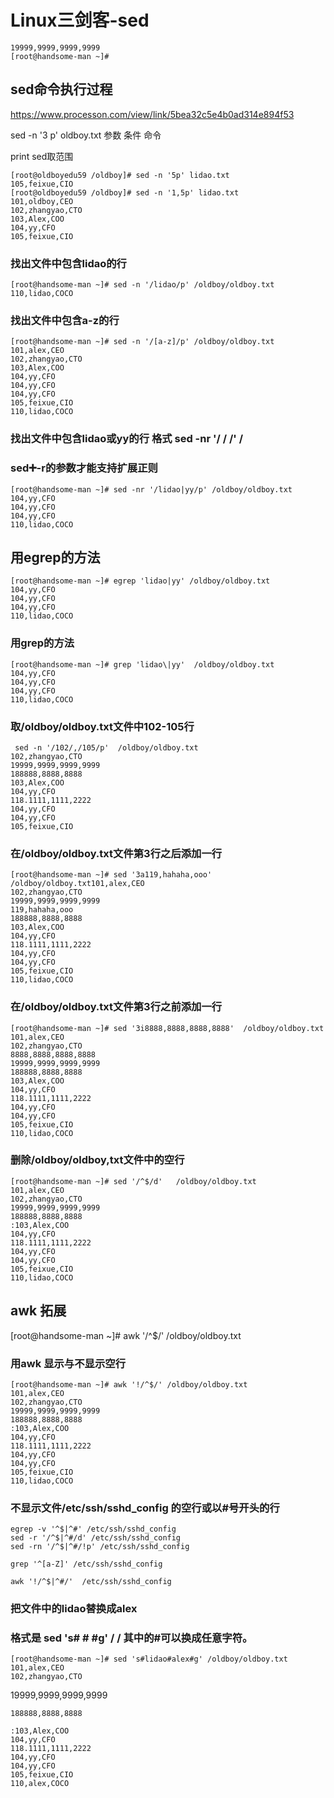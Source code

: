 # Linux三剑客-sed

    19999,9999,9999,9999
    [root@handsome-man ~]# 

## sed命令执行过程

https://www.processon.com/view/link/5bea32c5e4b0ad314e894f53

sed -n '3 p' oldboy.txt
参数 条件 命令

print
sed取范围

    [root@oldboyedu59 /oldboy]# sed -n '5p' lidao.txt
    105,feixue,CIO
    [root@oldboyedu59 /oldboy]# sed -n '1,5p' lidao.txt
    101,oldboy,CEO
    102,zhangyao,CTO
    103,Alex,COO
    104,yy,CFO
    105,feixue,CIO

### 找出文件中包含lidao的行

    [root@handsome-man ~]# sed -n '/lidao/p' /oldboy/oldboy.txt
    110,lidao,COCO

### 找出文件中包含a-z的行

    [root@handsome-man ~]# sed -n '/[a-z]/p' /oldboy/oldboy.txt
    101,alex,CEO
    102,zhangyao,CTO
    103,Alex,COO
    104,yy,CFO
    104,yy,CFO
    104,yy,CFO
    105,feixue,CIO
    110,lidao,COCO

### 找出文件中包含lidao或yy的行 格式 sed -nr '/ / /' /

### sed➕-r的参数才能支持扩展正则

    [root@handsome-man ~]# sed -nr '/lidao|yy/p' /oldboy/oldboy.txt
    104,yy,CFO
    104,yy,CFO
    104,yy,CFO
    110,lidao,COCO

## 用egrep的方法

    [root@handsome-man ~]# egrep 'lidao|yy' /oldboy/oldboy.txt
    104,yy,CFO
    104,yy,CFO
    104,yy,CFO
    110,lidao,COCO

### 用grep的方法

    [root@handsome-man ~]# grep 'lidao\|yy'  /oldboy/oldboy.txt
    104,yy,CFO
    104,yy,CFO
    104,yy,CFO
    110,lidao,COCO

### 取/oldboy/oldboy.txt文件中102-105行

     sed -n '/102/,/105/p'  /oldboy/oldboy.txt
    102,zhangyao,CTO
    19999,9999,9999,9999
    188888,8888,8888
    103,Alex,COO
    104,yy,CFO
    118.1111,1111,2222
    104,yy,CFO
    104,yy,CFO
    105,feixue,CIO

### 在/oldboy/oldboy.txt文件第3行之后添加一行

    [root@handsome-man ~]# sed '3a119,hahaha,ooo'  /oldboy/oldboy.txt101,alex,CEO
    102,zhangyao,CTO
    19999,9999,9999,9999
    119,hahaha,ooo
    188888,8888,8888
    103,Alex,COO
    104,yy,CFO
    118.1111,1111,2222
    104,yy,CFO
    104,yy,CFO
    105,feixue,CIO
    110,lidao,COCO 

### 在/oldboy/oldboy.txt文件第3行之前添加一行

    [root@handsome-man ~]# sed '3i8888,8888,8888,8888'  /oldboy/oldboy.txt
    101,alex,CEO
    102,zhangyao,CTO
    8888,8888,8888,8888
    19999,9999,9999,9999
    188888,8888,8888
    103,Alex,COO
    104,yy,CFO
    118.1111,1111,2222
    104,yy,CFO
    104,yy,CFO
    105,feixue,CIO
    110,lidao,COCO

### 删除/oldboy/oldboy,txt文件中的空行

    [root@handsome-man ~]# sed '/^$/d'   /oldboy/oldboy.txt
    101,alex,CEO
    102,zhangyao,CTO
    19999,9999,9999,9999
    188888,8888,8888
    :103,Alex,COO
    104,yy,CFO
    118.1111,1111,2222
    104,yy,CFO
    104,yy,CFO
    105,feixue,CIO
    110,lidao,COCO

## awk 拓展

[root@handsome-man ~]# awk '/^$/' /oldboy/oldboy.txt

### 用awk 显示与不显示空行

    [root@handsome-man ~]# awk '!/^$/' /oldboy/oldboy.txt       
    101,alex,CEO
    102,zhangyao,CTO
    19999,9999,9999,9999
    188888,8888,8888
    :103,Alex,COO
    104,yy,CFO
    118.1111,1111,2222
    104,yy,CFO
    104,yy,CFO
    105,feixue,CIO
    110,lidao,COCO

### 不显示文件/etc/ssh/sshd_config 的空行或以#号开头的行

    egrep -v '^$|^#' /etc/ssh/sshd_config 
    sed -r '/^$|^#/d' /etc/ssh/sshd_config
    sed -rn '/^$|^#/!p' /etc/ssh/sshd_config
     
    grep '^[a-Z]' /etc/ssh/sshd_config
     
    awk '!/^$|^#/'  /etc/ssh/sshd_config

### 把文件中的lidao替换成alex

### 格式是 sed 's# # #g' / / 其中的#可以换成任意字符。

    [root@handsome-man ~]# sed 's#lidao#alex#g' /oldboy/oldboy.txt
    101,alex,CEO
    102,zhangyao,CTO

 19999,9999,9999,9999
     

    188888,8888,8888
     
    :103,Alex,COO
    104,yy,CFO
    118.1111,1111,2222
    104,yy,CFO
    104,yy,CFO
    105,feixue,CIO
    110,alex,COCO
